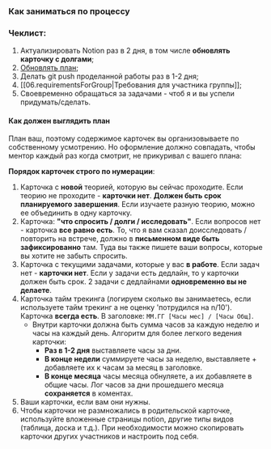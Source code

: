 ### Как заниматься по процессу

### Чеклист:
1. Актуализировать Notion раз в 2 дня, в том числе **обновлять карточку с долгами**;
2. [Обновлять план](https://disk.yandex.ru/i/h-D7Rn5FMrLp2A);
3. Делать git push проделанной работы раз в 1-2 дня;
4. [[06.requirementsForGroup|Требования для участника группы]];
5. Своевременно обращаться за задачами - чтоб я и вы успели придумать/сделать.

#### Как должен выглядить план  
План ваш, поэтому содержимое карточек вы организовываете по собственному усмотрению. Но оформление должно совпадать, чтобы ментор каждый раз когда смотрит, не прикуривал с вашего плана:

**Порядок карточек строго по нумерации**:
1. Карточка с **новой** теорией, которую вы сейчас проходите. Если теорию не проходите - **карточки нет**. **Должен быть срок планируемого завершения**. Если изучаете разную теорию, можно ее объединить в одну карточку.
2. Карточка: **"что спросить / долги / исследовать"**. Если вопросов нет - карточка **все равно есть**. То, что я вам сказал доисследовать / повторить на встрече, должно в **письменном виде быть зафиксированно** там. Туда вы также пишете ваши вопросы, которые вы хотите не забыть спросить.
3. Карточка с текущими задачами, которые у вас **в работе**. Если задач нет - **карточки нет**. Если у задачи есть дедлайн, то у карточки должен быть срок. 2 задачи с дедлайнами **одновременно вы не делаете**.
4. Карточка тайм трекинга (логируем сколько вы занимаетесь, если используете тайм трекинг а не оценку 'потрудился на n/10'). Карточка **всегда есть**. В заголовке: `ММ.ГГ [Часы мес] / [Часы Общ]`.
    - Внутри карточки должна быть сумма часов за каждую неделю и часы на каждый день. Алгоритм для более легкого ведения карточки:
       - **Раз в 1-2 дня** выставляете часы за дни.
       - **В конце недели** суммируете часы за неделю, выставляете + добавляете их к часам за месяц в заголовке.
       - **В конце месяца** часы месяца обнуляете, а их добавляете в общие часы. Лог часов за дни прошедшего месяца **сохраняется** в коментах.
6. Ваши карточки, если вам они нужны.
7. Чтобы карточки не размножались в родительской карточке, используйте вложенные страницы notion, другие типы видов (таблица, доска и т.д.). При необходимости можно скопировать карточки других участников и настроить под себя.